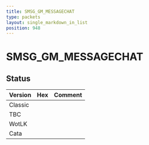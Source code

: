 ```yaml
---
title: SMSG_GM_MESSAGECHAT
type: packets
layout: single_markdown_in_list
position: 948
---
```


# SMSG_GM_MESSAGECHAT

## Status

Version | Hex | Comment
---------- | ---------- | ---------- 
Classic |  |  
TBC |  |  
WotLK |  |  
Cata |  |  
